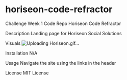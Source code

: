 # horiseon-code-refractor
Challenge Week 1 Code Repo
Horiseon Code Refractor

Description
Landing page for Horiseon Social Solutions

Visuals
![Uploading Horiseon.gif…]()

Installation
N/A

Usage
Navigate the site using the links in the header

License
MIT License
